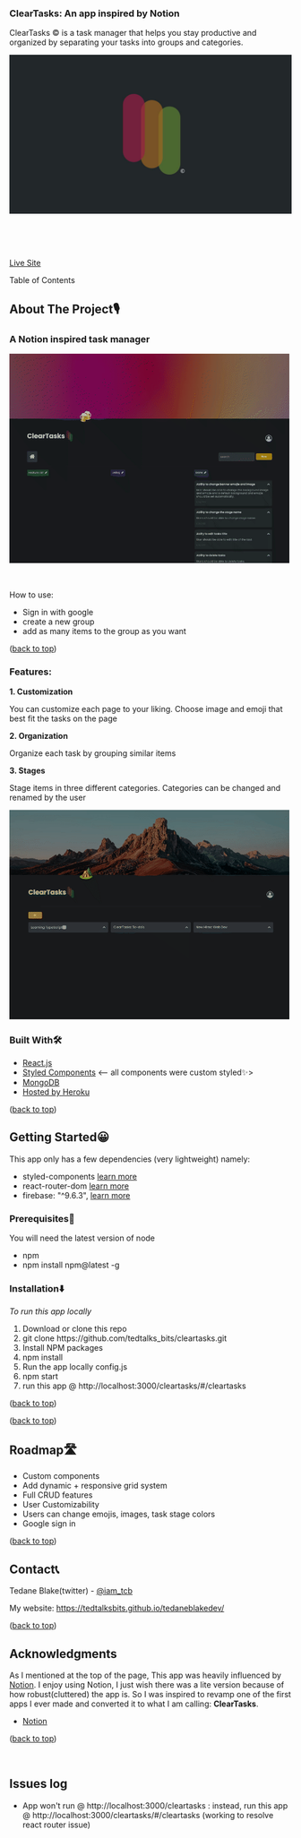<h3>ClearTasks: An app inspired by Notion</h3>
<p>
  ClearTasks © is a task manager that helps you stay productive and organized by
  separating your tasks into groups and categories.
</p>
<img src="./src/screenshots/clearTasks.jpg" />
<p><br /></p>
<p><br /></p>
<p>
  <a
    class="editor-rtfLink"
    href="https://tedtalksbits.github.io/cleartasks/#/cleartasks"
    target="_blank"
    >Live Site</a
  >
</p>
<p>Table of Contents</p>
<h2>About The Project🎙</h2>
<h3>A Notion inspired task manager</h3>
<img src="./src/screenshots/ct-gif-custom.gif" />
<p><br /></p>
<p>How to use:</p>
<ul data-type="bullet">
  <li>Sign in with google</li>
  <li>create a new group</li>
  <li>add as many items to the group as you want</li>
</ul>
<p>
  (<a
    class="editor-rtfLink"
    href="https://github.com/tedtalksbits/cleartasks/blob/main/README.md#top"
    target="_blank"
    >back to top</a
  >)
</p>
<h3>Features:</h3>
<p><strong>1. Customization </strong></p>
<p>
  You can customize each page to your liking. Choose image and emoji that best
  fit the tasks on the page
</p>
<p><strong>2. Organization</strong></p>
<p>Organize each task by grouping similar items</p>
<p><strong>3. Stages</strong></p>
<p>
  Stage items in three different categories. Categories can be changed and
  renamed by the user
</p>
<img src="./src/screenshots/ct-gif-organization.gif" />
<h3>Built With🛠</h3>
<ul data-type="bullet">
  <li>
    <a class="editor-rtfLink" href="https://reactjs.org/" target="_blank"
      >React.js</a
    >
  </li>
  <li>
    <a
      class="editor-rtfLink"
      href="https://styled-components.com/"
      target="_blank"
      >Styled Components</a
    >
    &lt;-- all components were custom styled✨&gt;
  </li>
  <li>
    <a
      class="editor-rtfLink"
      href="https://www.mongodb.com"
      target="_blank"
      >MongoDB</a
    >
  </li>
  <li>
    <a class="editor-rtfLink" href="https://id.heroku.com/" target="_blank"
      >Hosted by Heroku</a
    >
  </li>
</ul>
<p>
  (<a
    class="editor-rtfLink"
    href="https://github.com/tedtalksbits/cleartasks/blob/main/README.md#top"
    target="_blank"
    >back to top</a
  >)
</p>
<h2>Getting Started😀</h2>
<p>This app only has a few dependencies (very lightweight) namely:</p>
<ul data-type="bullet">
  <li>
    styled-components
    <a
      class="editor-rtfLink"
      href="https://www.npmjs.com/package/styled-components"
      target="_blank"
      >learn more</a
    >
  </li>
  <li>
    react-router-dom
    <a
      class="editor-rtfLink"
      href="https://www.npmjs.com/package/react-router-dom/v/6.0.0-beta.0"
      target="_blank"
      >learn more</a
    >
  </li>
  <li>
     firebase: "^9.6.3",
    <a
      class="editor-rtfLink"
      href="https://firebase.google.com"
      target="_blank"
      >learn more</a
    >
  </li>
</ul>
<h3>Prerequisites😤</h3>
<p>
  You will need the latest version of
  <span
    class="mark_underline_110_3|h%0 alerts-correctness alerts-markBase fm0t4ub f1j0s39c alerts-markHeightTall alerts-markVisible fofzirn fofzirn"
    data-mark-id="110_3|h%0"
    data-order="10"
    >node</span
  >
</p>
<ul data-type="bullet">
  <li>npm</li>
  <li>npm install npm@latest -g</li>
</ul>
<h3>Installation⬇️</h3>
<p><em>To run this app locally</em></p>
<ol data-type="ordered">
  <li>Download or clone this repo</li>
  <li>git clone https://github.com/tedtalks_bits/cleartasks.git</li>
  <li>Install NPM packages</li>
  <li>npm install</li>
  <li>Run the app locally config.js</li>
  <li>npm start</li>
  <li>run this app @ http://localhost:3000/cleartasks/#/cleartasks</li>
</ol>
<p>
  (<a
    class="editor-rtfLink"
    href="https://github.com/tedtalksbits/cleartasks/blob/main/README.md#top"
    target="_blank"
    >back to top</a
  >)
</p>
<p>
  (<a
    class="editor-rtfLink"
    href="https://github.com/tedtalksbits/cleartasks/blob/main/README.md#top"
    target="_blank"
    >back to top</a
  >)
</p>
<h2>Roadmap🛣</h2>
<ul data-type="bullet">
  <li>Custom components</li>
  <li>Add dynamic + responsive grid system</li>
  <li>Full CRUD features</li>
  <li>User Customizability</li>
  <li class="ql-indent-1">
    Users can change emojis, images, task stage colors
  </li>
  <li>Google sign in</li>
</ul>
<p>
  (<a
    class="editor-rtfLink"
    href="https://github.com/tedtalksbits/cleartasks/blob/main/README.md#top"
    target="_blank"
    >back to top</a
  >)
</p>
<h2>Contact📞</h2>
<p>
  Tedane Blake(twitter) -
  <a class="editor-rtfLink" href="https://twitter.com/iam_tcb" target="_blank"
    >@iam_tcb</a
  >
</p>
<p>
  My website:
  <a
    class="editor-rtfLink"
    href="https://tedtalksbits.github.io/tedaneblakedev/"
    target="_blank"
    >https://tedtalksbits.github.io/tedaneblakedev/</a
  >
</p>
<p>
  (<a
    class="editor-rtfLink"
    href="https://github.com/tedtalksbits/cleartasks/blob/main/README.md#top"
    target="_blank"
    >back to top</a
  >)
</p>
<h2>Acknowledgments</h2>
<p>
  As I mentioned at the top of the page, This app was heavily influenced by
  <a class="editor-rtfLink" href="https://www.notion.so/" target="_blank"
    >Notion</a
  >. I enjoy using Notion, I just wish there was a lite version because of how
  robust(cluttered) the app is. So I was inspired to revamp one of the first
  apps I ever made and converted it to what I am calling:
  <strong>ClearTasks</strong>.
</p>
<ul data-type="bullet">
  <li>
    <a class="editor-rtfLink" href="https://www.notion.so/" target="_blank"
      >Notion</a
    >
  </li>
</ul>
<p>
  (<a
    class="editor-rtfLink"
    href="https://github.com/tedtalksbits/cleartasks/blob/main/README.md#top"
    target="_blank"
    >back to top</a
  >)
</p>
<p><br /></p>

## Issues log

-  App won't run @ http://localhost:3000/cleartasks : instead, run this app @ http://localhost:3000/cleartasks/#/cleartasks (working to resolve react router issue)
